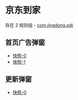 # 京东到家

存在 2 规则组 - [com.jingdong.pdj](/src/apps/com.jingdong.pdj.ts)

## 首页广告弹窗

- [快照-0](https://gkd-kit.gitee.io/import/13217796)
- [快照-1](https://gkd-kit.gitee.io/import/13223282)

## 更新弹窗

- [快照-0](https://gkd-kit.gitee.io/import/13217634)
